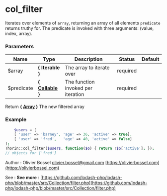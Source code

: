 # col_filter

Iterates over elements of `array`, returning an array of all elements
`predicate` returns truthy for. The predicate is invoked with three
arguments: (value, index, array).



### Parameters
Name  |  Type  |  Description  |  Status  |  Default
------------  |  ------------  |  ------------  |  ------------  |  ------------
$array  |  **{ Iterable }**  |  The array to iterate over  |  required  |
$predicate  |  **{ [Callable](http://php.net/manual/en/language.types.callable.php) }**  |  The function invoked per iteration  |  required  |

Return **{ [Array](http://php.net/manual/en/language.types.array.php) }** The new filtered array

### Example
```php
	$users = [
    [ 'user' => 'barney', 'age' => 36, 'active' => true],
    [ 'user' => 'fred',   'age' => 40, 'active' => false]
];
Thorin::col_filter($users, function($o) { return !$o['active']; });
// objects for ['fred']
```
Author : Olivier Bossel [olivier.bossel@gmail.com](mailto:olivier.bossel@gmail.com) [https://olivierbossel.com](https://olivierbossel.com)

See : **See more** : [https://github.com/lodash-php/lodash-php/blob/master/src/Collection/filter.php](https://github.com/lodash-php/lodash-php/blob/master/src/Collection/filter.php)